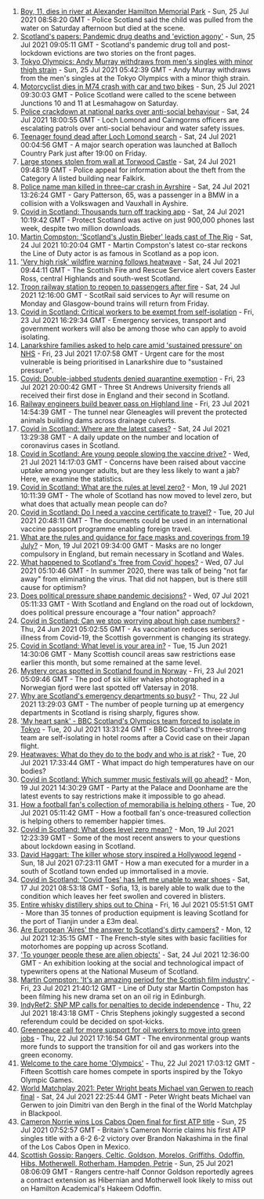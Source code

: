 1. [Boy, 11, dies in river at Alexander Hamilton Memorial Park](https://www.bbc.co.uk/news/uk-scotland-glasgow-west-57960531) - Sun, 25 Jul 2021 08:58:20 GMT - Police Scotland said the child was pulled from the water on Saturday afternoon but died at the scene.
2. [Scotland's papers: Pandemic drug deaths and 'eviction agony'](https://www.bbc.co.uk/news/uk-scotland-57960529) - Sun, 25 Jul 2021 09:05:11 GMT - Scotland's pandemic drug toll and post-lockdown evictions are two stories on the front pages.
3. [Tokyo Olympics: Andy Murray withdraws from men's singles with minor thigh strain](https://www.bbc.co.uk/sport/olympics/57958708) - Sun, 25 Jul 2021 05:42:39 GMT - Andy Murray withdraws from the men's singles at the Tokyo Olympics with a minor thigh strain.
4. [Motorcyclist dies in M74 crash with car and two bikes](https://www.bbc.co.uk/news/uk-scotland-glasgow-west-57957728) - Sun, 25 Jul 2021 09:30:03 GMT - Police Scotland were called to the scene between Junctions 10 and 11 at Lesmahagow on Saturday.
5. [Police crackdown at national parks over anti-social behaviour](https://www.bbc.co.uk/news/uk-scotland-57956023) - Sat, 24 Jul 2021 18:00:55 GMT - Loch Lomond and Cairngorms officers are escalating patrols over anti-social behaviour and water safety issues.
6. [Teenager found dead after Loch Lomond search](https://www.bbc.co.uk/news/uk-scotland-glasgow-west-57945374) - Sat, 24 Jul 2021 00:04:56 GMT - A major search operation was launched at Balloch Country Park just after 19:00 on Friday.
7. [Large stones stolen from wall at Torwood Castle](https://www.bbc.co.uk/news/uk-scotland-tayside-central-57953105) - Sat, 24 Jul 2021 09:48:19 GMT - Police appeal for information about the theft from the Category A listed building near Falkirk.
8. [Police name man killed in three-car crash in Ayrshire](https://www.bbc.co.uk/news/uk-scotland-glasgow-west-57954576) - Sat, 24 Jul 2021 13:26:24 GMT - Gary Patterson, 65, was a passenger in a BMW in a collision with a Volkswagen and Vauxhall in Ayshire.
9. [Covid in Scotland: Thousands turn off tracking app](https://www.bbc.co.uk/news/uk-scotland-57941343) - Sat, 24 Jul 2021 10:19:42 GMT - Protect Scotland was active on just 900,000 phones last week, despite two million downloads.
10. [Martin Compston: 'Scotland's Justin Bieber' leads cast of The Rig](https://www.bbc.co.uk/news/uk-scotland-57942719) - Sat, 24 Jul 2021 10:20:04 GMT - Martin Compston's latest co-star reckons the Line of Duty actor is as famous in Scotland as a pop icon.
11. ['Very high risk' wildfire warning follows heatwave](https://www.bbc.co.uk/news/uk-scotland-57953879) - Sat, 24 Jul 2021 09:44:11 GMT - The Scottish Fire and Rescue Service alert covers Easter Ross, central Highlands and south-west Scotland.
12. [Troon railway station to reopen to passengers after fire](https://www.bbc.co.uk/news/uk-scotland-glasgow-west-57954827) - Sat, 24 Jul 2021 12:16:00 GMT - ScotRail said services to Ayr will resume on Monday and Glasgow-bound trains will return from Friday.
13. [Covid in Scotland: Critical workers to be exempt from self-isolation](https://www.bbc.co.uk/news/uk-scotland-57937583) - Fri, 23 Jul 2021 16:29:34 GMT - Emergency services, transport and government workers will also be among those who can apply to avoid isolating.
14. [Lanarkshire families asked to help care amid 'sustained pressure' on NHS](https://www.bbc.co.uk/news/uk-scotland-glasgow-west-57947825) - Fri, 23 Jul 2021 17:07:58 GMT - Urgent care for the most vulnerable is being prioritised in Lanarkshire due to "sustained pressure".
15. [Covid: Double-jabbed students denied quarantine exemption](https://www.bbc.co.uk/news/uk-scotland-edinburgh-east-fife-57941652) - Fri, 23 Jul 2021 20:00:42 GMT - Three St Andrews University friends all received their first dose in England and their second in Scotland.
16. [Railway engineers build beaver pass on Highland line](https://www.bbc.co.uk/news/uk-scotland-tayside-central-57934140) - Fri, 23 Jul 2021 14:54:39 GMT - The tunnel near Gleneagles will prevent the protected animals building dams across drainage culverts.
17. [Covid in Scotland: Where are the latest cases?](https://www.bbc.co.uk/news/uk-scotland-53511877) - Sat, 24 Jul 2021 13:29:38 GMT - A daily update on the number and location of coronavirus cases in Scotland.
18. [Covid in Scotland: Are young people slowing the vaccine drive?](https://www.bbc.co.uk/news/uk-scotland-57915106) - Wed, 21 Jul 2021 14:17:03 GMT - Concerns have been raised about vaccine uptake among younger adults, but are they less likely to want a jab? Here, we examine the statistics.
19. [Covid in Scotland: What are the rules at level zero?](https://www.bbc.co.uk/news/uk-scotland-53166816) - Mon, 19 Jul 2021 10:11:39 GMT - The whole of Scotland has now moved to level zero, but what does that actually mean people can do?
20. [Covid in Scotland: Do I need a vaccine certificate to travel?](https://www.bbc.co.uk/news/uk-scotland-57519070) - Tue, 20 Jul 2021 20:48:11 GMT - The documents could be used in an international vaccine passport programme enabling foreign travel.
21. [What are the rules and guidance for face masks and coverings from 19 July?](https://www.bbc.co.uk/news/health-51205344) - Mon, 19 Jul 2021 09:34:00 GMT - Masks are no longer compulsory in England, but remain necessary in Scotland and Wales.
22. [What happened to Scotland's 'free from Covid' hopes?](https://www.bbc.co.uk/news/uk-scotland-57742212) - Wed, 07 Jul 2021 05:10:46 GMT - In summer 2020, there was talk of being "not far away" from eliminating the virus. That did not happen, but is there still cause for optimism?
23. [Does political pressure shape pandemic decisions?](https://www.bbc.co.uk/news/uk-scotland-scotland-politics-57737414) - Wed, 07 Jul 2021 05:11:33 GMT - With Scotland and England on the road out of lockdown, does political pressure encourage a "four nation" approach?
24. [Covid in Scotland: Can we stop worrying about high case numbers?](https://www.bbc.co.uk/news/uk-scotland-57581952) - Thu, 24 Jun 2021 05:02:55 GMT - As vaccination reduces serious illness from Covid-19, the Scottish government is changing its strategy.
25. [Covid in Scotland: What level is your area in?](https://www.bbc.co.uk/news/uk-scotland-57076243) - Tue, 15 Jun 2021 14:30:06 GMT - Many Scottish council areas saw restrictions ease earlier this month, but some remained at the same level.
26. [Mystery orcas spotted in Scotland found in Norway](https://www.bbc.co.uk/news/uk-scotland-57934989) - Fri, 23 Jul 2021 05:09:46 GMT - The pod of six killer whales photographed in a Norwegian fjord were last spotted off Vatersay in 2018.
27. [Why are Scotland's emergency departments so busy?](https://www.bbc.co.uk/news/uk-scotland-57903066) - Thu, 22 Jul 2021 13:29:03 GMT - The number of people turning up at emergency departments in Scotland is rising sharply, figures show.
28. ['My heart sank' - BBC Scotland's Olympics team forced to isolate in Tokyo](https://www.bbc.co.uk/news/uk-scotland-57903624) - Tue, 20 Jul 2021 13:31:24 GMT - BBC Scotland's three-strong team are self-isolating in hotel rooms after a Covid case on their Japan flight.
29. [Heatwaves: What do they do to the body and who is at risk?](https://www.bbc.co.uk/news/health-49112807) - Tue, 20 Jul 2021 17:33:44 GMT - What impact do high temperatures have on our bodies?
30. [Covid in Scotland: Which summer music festivals will go ahead?](https://www.bbc.co.uk/news/uk-scotland-57887600) - Mon, 19 Jul 2021 14:30:29 GMT - Party at the Palace and Doonhame are the latest events to say restrictions make it impossible to go ahead.
31. [How a football fan's collection of memorabilia is helping others](https://www.bbc.co.uk/news/uk-england-57655620) - Tue, 20 Jul 2021 05:11:42 GMT - How a football fan's once-treasured collection is helping others to remember happier times.
32. [Covid in Scotland: What does level zero mean?](https://www.bbc.co.uk/news/uk-scotland-57838053) - Mon, 19 Jul 2021 12:23:39 GMT - Some of the most recent answers to your questions about lockdown easing in Scotland.
33. [David Haggart: The killer whose story inspired a Hollywood legend](https://www.bbc.co.uk/news/uk-scotland-south-scotland-57650595) - Sun, 18 Jul 2021 07:23:11 GMT - How a man executed for a murder in a south of Scotland town ended up immortalised in a movie.
34. [Covid in Scotland: 'Covid Toes' has left me unable to wear shoes](https://www.bbc.co.uk/news/uk-scotland-57865404) - Sat, 17 Jul 2021 08:53:18 GMT - Sofia, 13, is barely able to walk due to the condition which leaves her feet swollen and covered in blisters.
35. [Entire whisky distillery ships out to China](https://www.bbc.co.uk/news/uk-scotland-scotland-business-57825081) - Fri, 16 Jul 2021 05:51:51 GMT - More than 35 tonnes of production equipment is leaving Scotland for the port of Tianjin under a £3m deal.
36. [Are European 'Aires' the answer to Scotland's dirty campers?](https://www.bbc.co.uk/news/uk-scotland-57803377) - Mon, 12 Jul 2021 12:35:15 GMT - The French-style sites with basic facilities for motorhomes are popping up across Scotland.
37. ['To younger people these are alien objects'](https://www.bbc.co.uk/news/uk-scotland-57955578) - Sat, 24 Jul 2021 12:36:00 GMT - An exhibition looking at the social and technological impact of typewriters opens at the National Museum of Scotland.
38. [Martin Compston: 'It's an amazing period for the Scottish film industry'](https://www.bbc.co.uk/news/uk-scotland-57949777) - Fri, 23 Jul 2021 21:40:12 GMT - Line of Duty star Martin Compston has been filming his new drama set on an oil rig in Edinburgh.
39. [IndyRef2: SNP MP calls for penalties to decide independence](https://www.bbc.co.uk/news/uk-politics-57930801) - Thu, 22 Jul 2021 18:43:18 GMT - Chris Stephens jokingly suggested a second referendum could be decided on spot-kicks.
40. [Greenpeace call for more support for oil workers to move into green jobs](https://www.bbc.co.uk/news/uk-scotland-57936319) - Thu, 22 Jul 2021 17:16:54 GMT - The environmental group wants more funds to support the transition for oil and gas workers into the green economy.
41. [Welcome to the care home 'Olympics'](https://www.bbc.co.uk/news/uk-scotland-57936247) - Thu, 22 Jul 2021 17:03:12 GMT - Fifteen Scottish care homes compete in sports inspired by the Tokyo Olympic Games.
42. [World Matchplay 2021: Peter Wright beats Michael van Gerwen to reach final](https://www.bbc.co.uk/sport/darts/57958439) - Sat, 24 Jul 2021 22:25:44 GMT - Peter Wright beats Michael van Gerwen to join Dimitri van den Bergh in the final of the World Matchplay in Blackpool.
43. [Cameron Norrie wins Los Cabos Open final for first ATP title](https://www.bbc.co.uk/sport/tennis/57955749) - Sun, 25 Jul 2021 07:52:57 GMT - Britain's Cameron Norrie claims his first ATP singles title with a 6-2 6-2 victory over Brandon Nakashima in the final of the Los Cabos Open in Mexico.
44. [Scottish Gossip: Rangers, Celtic, Goldson, Morelos, Griffiths, Odoffin, Hibs, Motherwell, Rotherham, Hampden, Petrie](https://www.bbc.co.uk/sport/football/57960553) - Sun, 25 Jul 2021 08:06:09 GMT - Rangers centre-half Connor Goldson reportedly agrees a contract extension as Hibernian and Motherwell look likely to miss out on Hamilton Academical's Hakeem Odoffin.
